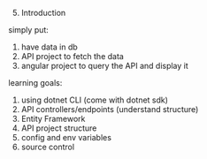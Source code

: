 5. Introduction

simply put:
1. have data in db
2. API project to fetch the data
3. angular project to query the API and display it

learning goals:
1. using dotnet CLI (come with dotnet sdk)
2. API controllers/endpoints (understand structure)
3. Entity Framework
4. API project structure
5. config and env variables 
6. source control
